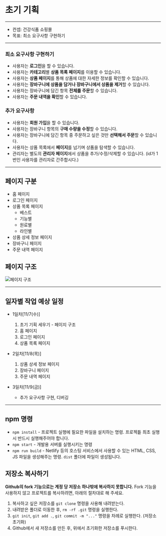 # 초기 기획
---
- 컨셉: 건강식품 쇼핑몰
- 목표: 최소 요구사항 구현하기
---
### 최소 요구사항 구현하기
  - 사용자는 **로그인**을 할 수 있습니다.
  - 사용자는 **카테고리**별 **상품 목록 페이지**를 이용할 수 있습니다.
  - 사용자는 **상품 페이지**를 통해 상품에 대한 자세한 정보를 확인할 수 있습니다.
  - 사용자는 **장바구니에 상품을 담거나 장바구니에서 상품을 제거**할 수 있습니다.
  - 사용자는 장바구니에 담긴 항목 **전체를 주문**할 수 있습니다.
  - 사용자는 **주문 내역을 확인**할 수 있습니다.

### 추가 요구사항
  - 사용자는 **회원 가입**을 할 수 있습니다.
  - 사용자는 장바구니 항목의 **구매 수량을 수정**할 수 있습니다.
  - 사용자는 장바구니에 담긴 항목 중 주문하고 싶은 것만 **선택해서 주문**할 수 있습니다.
  - 사용자는 상품 목록에서 **페이지**를 넘기며 상품을 탐색할 수 있습니다.
  - 관리자는 별도의 **관리자 페이지**에서 상품을 추가/수정/삭제할 수 있습니다. (id가 1번인 사용자를 관리자로 간주합시다.)
---
## 페이지 구분
- 홈 페이지
- 로그인 페이지
- 상품 목록 페이지
  - 베스트
  - 기능별
  - 원료별
  - 라인별
- 상품 상세 정보 페이지
- 장바구니 페이지
- 주문 내역 페이지

## 페이지 구조
![페이지 구조](https://user-images.githubusercontent.com/37353837/48109880-90f3dd80-e28c-11e8-923a-135adde2c8a8.jpg)

---
## 일자별 작업 예상 일정
- 1일차[11/7(수)]
  1. 초기 기획 세우기 - 페이지 구조
  2. 홈 페이지
  3. 로그인 페이지
  4. 상품 목록 페이지

- 2일차[11/8(목)]
  1. 상품 상세 정보 페이지
  2. 장바구니 페이지
  3. 주문 내역 페이지

- 3일차[11/9(금)]
  - 추가 요구사항 구현, 디버깅


---
## npm 명령

- `npm install` - 프로젝트 실행에 필요한 파일을 설치하는 명령. 프로젝틑 최초 실행 시 반드시 실행해주어야 합니다.
- `npm start` - 개발용 서버를 실행시키는 명령
- `npm run build` - Netlify 등의 호스팅 서비스에서 사용할 수 있는 HTML, CSS, JS 파일을 생성해주는 명령. `dist` 폴더에 파일이 생성됩니다.

## 저장소 복사하기

**Github의 fork 기능으로는 계정 당 저장소 하나밖에 복사하지 못합니다.** Fork 기능을 사용하지 않고 프로젝트를 복사하려면, 아래의 절차대로 해 주세요.

1. 복사하고 싶은 저장소를 `git clone` 명령을 사용해 내려받는다.
1. 내려받은 폴더로 이동한 후, `rm -rf .git` 명령을 실행한다.
1. `git init`, `git add .`, `git commit -m "..."` 명령을 차례로 실행한다. (저장소 초기화)
1. Github에서 새 저장소를 만든 후, 위에서 초기화한 저장소를 푸시한다.
